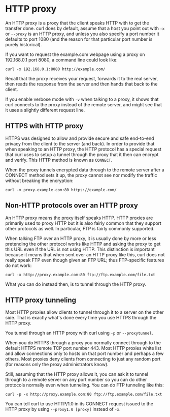 # HTTP proxy

An HTTP proxy is a proxy that the client speaks HTTP with to get the transfer
done. curl does by default, assume that a host you point out with `-x` or
`--proxy` is an HTTP proxy, and unless you also specify a port number it
defaults to port 1080 (and the reason for that particular port number is
purely historical).

If you want to request the example.com webpage using a proxy on 192.168.0.1
port 8080, a command line could look like:

    curl -x 192.168.0.1:8080 http://example.com/

Recall that the proxy receives your request, forwards it to the real
server, then reads the response from the server and then hands that back to the
client.

If you enable verbose mode with `-v` when talking to a proxy, it shows that
curl connects to the proxy instead of the remote server, and might see that it
uses a slightly different request line.

## HTTPS with HTTP proxy

HTTPS was designed to allow and provide secure and safe end-to-end privacy
from the client to the server (and back). In order to provide that when
speaking to an HTTP proxy, the HTTP protocol has a special request that curl
uses to setup a tunnel through the proxy that it then can encrypt and
verify. This HTTP method is known as `CONNECT`.

When the proxy tunnels encrypted data through to the remote server after a
CONNECT method sets it up, the proxy cannot see nor modify the traffic without
breaking the encryption:

    curl -x proxy.example.com:80 https://example.com/

## Non-HTTP protocols over an HTTP proxy

An HTTP proxy means the proxy itself speaks HTTP. HTTP proxies are primarily
used to proxy HTTP but it is also fairly common that they support
other protocols as well. In particular, FTP is fairly commonly supported.

When talking FTP over an HTTP proxy, it is usually done by more or less
pretending the other protocol works like HTTP and asking the proxy to get this
URL even if the URL is not using HTTP. This distinction is important because
it means that when sent over an HTTP proxy like this, curl does not really
speak FTP even though given an FTP URL; thus FTP-specific features do not
work:

    curl -x http://proxy.example.com:80 ftp://ftp.example.com/file.txt

What you can do instead then, is to tunnel through the HTTP proxy.

## HTTP proxy tunneling

Most HTTP proxies allow clients to tunnel through it to a server on the other
side. That is exactly what's done every time you use HTTPS through the HTTP
proxy.

You tunnel through an HTTP proxy with curl using `-p` or `--proxytunnel`.

When you do HTTPS through a proxy you normally connect through to the default
HTTPS remote TCP port number 443. Most HTTP proxies white list and allow
connections only to hosts on that port number and perhaps a few others. Most
proxies deny clients from connecting to just any random port (for reasons only
the proxy administrators know).

Still, assuming that the HTTP proxy allows it, you can ask it to tunnel
through to a remote server on any port number so you can do other protocols
normally even when tunneling. You can do FTP tunneling like this:

    curl -p -x http://proxy.example.com:80 ftp://ftp.example.com/file.txt

You can tell curl to use HTTP/1.0 in its CONNECT request issued to the HTTP
proxy by using `--proxy1.0 [proxy]` instead of `-x`.
